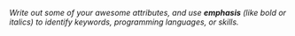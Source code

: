 *Write out some of your awesome attributes, and use **emphasis** (like bold or italics) to identify keywords, programming languages, or skills.*
